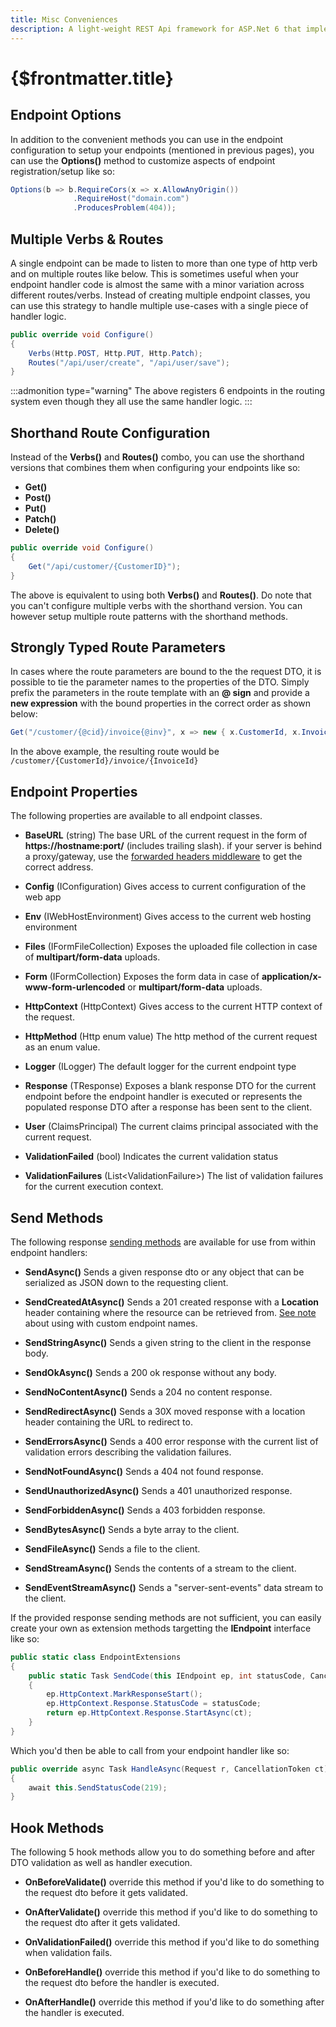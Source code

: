 ```yaml
---
title: Misc Conveniences
description: A light-weight REST Api framework for ASP.Net 6 that implements REPR (Request-Endpoint-Response) Pattern.
---
```


# {$frontmatter.title}

## Endpoint Options

In addition to the convenient methods you can use in the endpoint configuration to setup your endpoints (mentioned in previous pages), you can use the **Options()** method to customize aspects of endpoint registration/setup like so:

```cs | copy | title=MyEndpoint.cs
Options(b => b.RequireCors(x => x.AllowAnyOrigin())
              .RequireHost("domain.com")
              .ProducesProblem(404));
```

## Multiple Verbs & Routes
A single endpoint can be made to listen to more than one type of http verb and on multiple routes like below. This is sometimes useful when your endpoint handler code is almost the same with a minor variation across different routes/verbs. Instead of creating multiple endpoint classes, you can use this strategy to handle multiple use-cases with a single piece of handler logic.
```cs | title=MyEndpoint.cs
public override void Configure()
{
    Verbs(Http.POST, Http.PUT, Http.Patch);
    Routes("/api/user/create", "/api/user/save");
}
```
:::admonition type="warning"
The above registers 6 endpoints in the routing system even though they all use the same handler logic.
:::
## Shorthand Route Configuration

Instead of the **Verbs()** and **Routes()** combo, you can use the shorthand versions that combines them when configuring your endpoints like so:

- **Get()**
- **Post()**
- **Put()**
- **Patch()**
- **Delete()**

```cs | title=MyEndpoint.cs
public override void Configure()
{
    Get("/api/customer/{CustomerID}");
}
```

The above is equivalent to using both **Verbs()** and **Routes()**. Do note that you can't configure multiple verbs with the shorthand version. You can however setup multiple route patterns with the shorthand methods.

## Strongly Typed Route Parameters
In cases where the route parameters are bound to the the request DTO, it is possible to tie the parameter names to the properties of the DTO. Simply prefix the parameters in the route template with an **@ sign** and provide a **new expression** with the bound properties in the correct order as shown below: 
```cs
Get("/customer/{@cid}/invoice{@inv}", x => new { x.CustomerId, x.InvoiceId });
```
In the above example, the resulting route would be `/customer/{CustomerId}/invoice/{InvoiceId}`

## Endpoint Properties

The following properties are available to all endpoint classes.

- **BaseURL** (string)
The base URL of the current request in the form of **https://hostname:port/** (includes trailing slash). if your server is behind a proxy/gateway, use the [forwarded headers middleware](https://docs.microsoft.com/en-us/aspnet/core/host-and-deploy/proxy-load-balancer?view=aspnetcore-6.0) to get the correct address.

- **Config** (IConfiguration)
Gives access to current configuration of the web app

- **Env** (IWebHostEnvironment)
Gives access to the current web hosting environment

- **Files** (IFormFileCollection)
Exposes the uploaded file collection in case of **multipart/form-data** uploads.

- **Form** (IFormCollection)
Exposes the form data in case of **application/x-www-form-urlencoded** or **multipart/form-data** uploads.

- **HttpContext** (HttpContext)
Gives access to the current HTTP context of the request.

- **HttpMethod** (Http enum value)
The http method of the current request as an enum value.

- **Logger** (ILogger)
The default logger for the current endpoint type

- <span id="tres"/>**Response** (TResponse)
Exposes a blank response DTO for the current endpoint before the endpoint handler is executed or represents the populated response DTO after a response has been sent to the client.

- **User** (ClaimsPrincipal)
The current claims principal associated with the current request.

- **ValidationFailed** (bool)
Indicates the current validation status

- **ValidationFailures** (List&lt;ValidationFailure&gt;)
The list of validation failures for the current execution context.

## Send Methods

The following response [sending methods](https://api-ref.fast-endpoints.com/api/FastEndpoints.Endpoint-2.html#FastEndpoints_Endpoint_2_Routes_System_String___) are available for use from within endpoint handlers:

- **SendAsync()**
Sends a given response dto or any object that can be serialized as JSON down to the requesting client.

- <span id="scat"/>**SendCreatedAtAsync()**
Sends a 201 created response with a **Location** header containing where the resource can be retrieved from. [See note](swagger-support#custom-endpoint-names) about using with custom endpoint names.

- **SendStringAsync()**
Sends a given string to the client in the response body.

- **SendOkAsync()**
Sends a 200 ok response without any body.

- **SendNoContentAsync()**
Sends a 204 no content response.

- **SendRedirectAsync()**
Sends a 30X moved response with a location header containing the URL to redirect to.

- **SendErrorsAsync()**
Sends a 400 error response with the current list of validation errors describing the validation failures.

- **SendNotFoundAsync()**
Sends a 404 not found response.

- **SendUnauthorizedAsync()**
Sends a 401 unauthorized response.

- **SendForbiddenAsync()**
Sends a 403 forbidden response.

- **SendBytesAsync()**
Sends a byte array to the client.

- **SendFileAsync()**
Sends a file to the client.

- **SendStreamAsync()**
Sends the contents of a stream to the client.

- **SendEventStreamAsync()**
Sends a "server-sent-events" data stream to the client.

If the provided response sending methods are not sufficient, you can easily create your own as extension methods targetting the **IEndpoint** interface like so:
```cs
public static class EndpointExtensions
{
    public static Task SendCode(this IEndpoint ep, int statusCode, CancellationToken ct = default)
    {
        ep.HttpContext.MarkResponseStart();
        ep.HttpContext.Response.StatusCode = statusCode;
        return ep.HttpContext.Response.StartAsync(ct);
    }
}
```
Which you'd then be able to call from your endpoint handler like so:
```cs
public override async Task HandleAsync(Request r, CancellationToken ct)
{
    await this.SendStatusCode(219);
}
```

## Hook Methods

The following 5 hook methods allow you to do something before and after DTO validation as well as handler execution.

- **OnBeforeValidate()**
override this method if you'd like to do something to the request dto before it gets validated.

- **OnAfterValidate()**
override this method if you'd like to do something to the request dto after it gets validated.

- **OnValidationFailed()**
override this method if you'd like to do something when validation fails.

- **OnBeforeHandle()**
override this method if you'd like to do something to the request dto before the handler is executed.

- **OnAfterHandle()**
override this method if you'd like to do something after the handler is executed.
